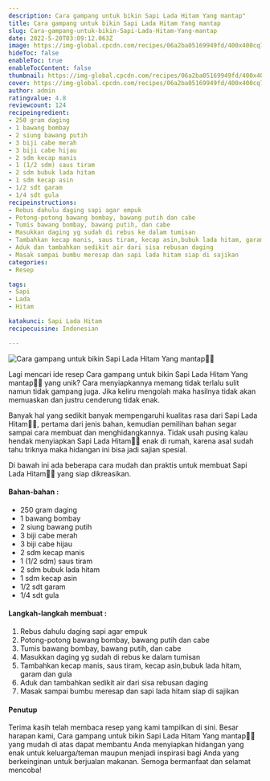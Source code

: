 ```yaml
---
description: Cara gampang untuk bikin Sapi Lada Hitam Yang mantap"
title: Cara gampang untuk bikin Sapi Lada Hitam Yang mantap
slug: Cara-gampang-untuk-bikin-Sapi-Lada-Hitam-Yang-mantap
date: 2022-5-20T03:09:12.063Z
image: https://img-global.cpcdn.com/recipes/06a2ba05169949fd/400x400cq70/photo.jpg
hideToc: false
enableToc: true
enableTocContent: false
thumbnail: https://img-global.cpcdn.com/recipes/06a2ba05169949fd/400x400cq70/photo.jpg
cover: https://img-global.cpcdn.com/recipes/06a2ba05169949fd/400x400cq70/photo.jpg
author: admin
ratingvalue: 4.8
reviewcount: 124
recipeingredient:
- 250 gram daging
- 1 bawang bombay
- 2 siung bawang putih
- 3 biji cabe merah
- 3 biji cabe hijau
- 2 sdm kecap manis
- 1 (1/2 sdm) saus tiram
- 2 sdm bubuk lada hitam
- 1 sdm kecap asin
- 1/2 sdt garam
- 1/4 sdt gula
recipeinstructions:
- Rebus dahulu daging sapi agar empuk
- Potong-potong bawang bombay, bawang putih dan cabe
- Tumis bawang bombay, bawang putih, dan cabe
- Masukkan daging yg sudah di rebus ke dalam tumisan
- Tambahkan kecap manis, saus tiram, kecap asin,bubuk lada hitam, garam dan gula
- Aduk dan tambahkan sedikit air dari sisa rebusan daging
- Masak sampai bumbu meresap dan sapi lada hitam siap di sajikan
categories:
- Resep

tags:
- Sapi
- Lada
- Hitam

katakunci: Sapi Lada Hitam
recipecuisine: Indonesian

---
```


![Cara gampang untuk bikin Sapi Lada Hitam Yang mantap👩‍🍳](https://img-global.cpcdn.com/recipes/06a2ba05169949fd/400x400cq70/photo.jpg)

Lagi mencari ide resep Cara gampang untuk bikin Sapi Lada Hitam Yang mantap👩‍🍳 yang unik? Cara menyiapkannya memang tidak terlalu sulit namun tidak gampang juga. Jika keliru mengolah maka hasilnya tidak akan memuaskan dan justru cenderung tidak enak.

Banyak hal yang sedikit banyak mempengaruhi kualitas rasa dari Sapi Lada Hitam👩‍🍳, pertama dari jenis bahan, kemudian pemilihan bahan segar sampai cara membuat dan menghidangkannya. Tidak usah pusing kalau hendak menyiapkan Sapi Lada Hitam👩‍🍳 enak di rumah, karena asal sudah tahu triknya maka hidangan ini bisa jadi sajian spesial.

Di bawah ini ada beberapa cara mudah dan praktis untuk membuat Sapi Lada Hitam👩‍🍳 yang siap dikreasikan.

<!--inarticleads1-->

#### Bahan-bahan :

- 250 gram daging
- 1 bawang bombay
- 2 siung bawang putih
- 3 biji cabe merah
- 3 biji cabe hijau
- 2 sdm kecap manis
- 1 (1/2 sdm) saus tiram
- 2 sdm bubuk lada hitam
- 1 sdm kecap asin
- 1/2 sdt garam
- 1/4 sdt gula

<!--inarticleads2-->

#### Langkah-langkah membuat :

1. Rebus dahulu daging sapi agar empuk
1. Potong-potong bawang bombay, bawang putih dan cabe
1. Tumis bawang bombay, bawang putih, dan cabe
1. Masukkan daging yg sudah di rebus ke dalam tumisan
1. Tambahkan kecap manis, saus tiram, kecap asin,bubuk lada hitam, garam dan gula
1. Aduk dan tambahkan sedikit air dari sisa rebusan daging
1. Masak sampai bumbu meresap dan sapi lada hitam siap di sajikan

#### Penutup

Terima kasih telah membaca resep yang kami tampilkan di sini. Besar harapan kami, Cara gampang untuk bikin Sapi Lada Hitam Yang mantap👩‍🍳 yang mudah di atas dapat membantu Anda menyiapkan hidangan yang enak untuk keluarga/teman maupun menjadi inspirasi bagi Anda yang berkeinginan untuk berjualan makanan. Semoga bermanfaat dan selamat mencoba!